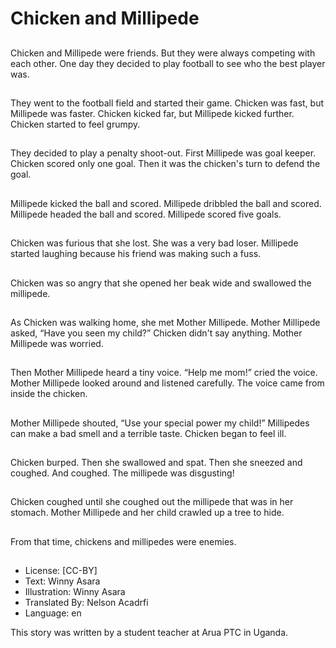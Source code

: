 # Chicken and Millipede

##
Chicken and Millipede were friends.
But they were always competing
with each other. One day they
decided to play football to see who
the best player was.

##
They went to the football field and
started their game. Chicken was
fast, but Millipede was faster.
Chicken kicked far, but Millipede
kicked further. Chicken started to
feel grumpy.

##
They decided to play a penalty
shoot-out. First Millipede was goal
keeper. Chicken scored only one
goal. Then it was the chicken's turn
to defend the goal.

##
Millipede kicked the ball and scored.
Millipede dribbled the ball and
scored. Millipede headed the ball
and scored. Millipede scored five
goals.

##
Chicken was furious that she lost.
She was a very bad loser. Millipede
started laughing because his friend
was making such a fuss.

##
Chicken was so angry that she
opened her beak wide and
swallowed the millipede.

##
As Chicken was walking home, she
met Mother Millipede. Mother
Millipede asked, “Have you seen my
child?” Chicken didn't say anything.
Mother Millipede was worried.

##
Then Mother Millipede heard a tiny
voice. “Help me mom!” cried the
voice. Mother Millipede looked
around and listened carefully. The
voice came from inside the chicken.

##
Mother Millipede shouted, “Use your
special power my child!” Millipedes
can make a bad smell and a terrible
taste. Chicken began to feel ill.

##
Chicken burped. Then she
swallowed and spat. Then she
sneezed and coughed. And
coughed. The millipede was
disgusting!

##
Chicken coughed until she coughed
out the millipede that was in her
stomach. Mother Millipede and her
child crawled up a tree to hide.

##
From that time, chickens and
millipedes were enemies.

##
* License: [CC-BY]
* Text: Winny Asara
* Illustration: Winny Asara
* Translated By: Nelson Acadrfi
* Language: en

This story was written by a student teacher at Arua PTC in Uganda.
